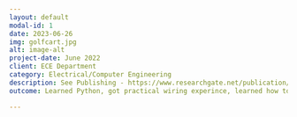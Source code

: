 ```yaml
---
layout: default
modal-id: 1
date: 2023-06-26
img: golfcart.jpg
alt: image-alt
project-date: June 2022
client: ECE Department
category: Electrical/Computer Engineering
description: See Publishing - https://www.researchgate.net/publication/370621855_Drive-By-Wire_Conversion_of_an_Electric_Golf-Cart_for_Self-Driving_Vehicles_Research
outcome: Learned Python, got practical wiring experince, learned how to communicate ideas with non STEM people to have parts made, large mechatronics project.

---
```

